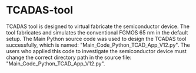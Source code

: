 # TCADAS-tool
TCADAS tool is designed to virtual fabricate the semiconductor device. The tool fabricates and simulates the conventional FGMOS 65 nm in the default setup.
The Main Python source code was used to design the TCADAS tool successfully, which is named: "Main_Code_Python_TCAD_App_V12.py". The users who applied this code to investigate the semiconductor device must change the correct directory path in the source file: "Main_Code_Python_TCAD_App_V12.py".


